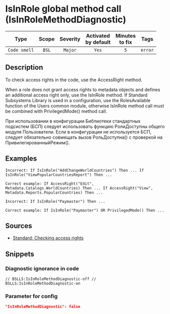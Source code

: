 # IsInRole global method call (IsInRoleMethodDiagnostic)

Type | Scope | Severity | Activated<br>by default | Minutes<br>to fix | Tags
:-: | :-: | :-: | :-: | :-: | :-:
`Code smell` | `BSL` | `Major` | `Yes` | `5` | `error`

<!-- Блоки выше заполняются автоматически, не трогать -->

## Description

<!-- Описание диагностики заполняется вручную. Необходимо понятным языком описать смысл и схему работу -->

To check access rights in the code, use the AccessRight method.

When a role does not grant access rights to metadata objects and defines an additional access right only, use the IsInRole method. If Standard Subsystems Library is used in a configuration, use the RolesAvailable function of the Users common module, otherwise IsInRole method call must be combined with PrivilegedMode() method call.

При использовании в конфигурации Библиотеки стандартных подсистем (БСП) следует использовать функцию РолиДоступны общего модуля Пользователи. Если в конфигурации не используется БСП, следует обязательно совмещать вызов РольДоступна() с проверкой на ПривилегированныйРежим().

## Examples

<!-- В данном разделе приводятся примеры, на которые диагностика срабатывает, а также можно привести пример, как можно исправить ситуацию -->

```
Incorrect: If IsInRole("AddChangeWorldCountries") Then ... If IsInRole("ViewPopularCountriesReport") Then ...
```

```
Correct example: If AccessRight("Edit", Metadata.Catalogs.WorldCountries) Then ... If AccessRight("View", Metadata.Reports.PopularCountries) Then ...
```

```
Incorrect: If IsInRole("Paymaster") Then ...
```

```
Correct example: If IsInRole("Paymaster") OR PrivilegedMode() Then ...
```

## Sources

<!-- Необходимо указывать ссылки на все источники, из которых почерпнута информация для создания диагностики -->

- [Standard: Checking access rights](https://support.1ci.com/hc/en-us/articles/360011003180-Checking-access-rights)

## Snippets

<!-- Блоки ниже заполняются автоматически, не трогать -->

### Diagnostic ignorance in code

```bsl
// BSLLS:IsInRoleMethodDiagnostic-off // BSLLS:IsInRoleMethodDiagnostic-on
```

### Parameter for config

```json
"IsInRoleMethodDiagnostic": false
```
